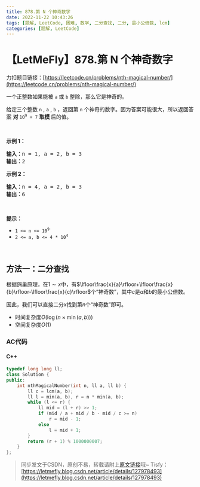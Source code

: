```yaml
---
title: 878.第 N 个神奇数字
date: 2022-11-22 10:43:26
tags: [题解, LeetCode, 困难, 数学, 二分查找, 二分, 最小公倍数, lcm]
categories: [题解, LeetCode]
---
```


# 【LetMeFly】878.第 N 个神奇数字

力扣题目链接：[https://leetcode.cn/problems/nth-magical-number/](https://leetcode.cn/problems/nth-magical-number/)

<p>一个正整数如果能被 <code>a</code> 或 <code>b</code> 整除，那么它是神奇的。</p>

<p>给定三个整数 <code>n</code> ,&nbsp;<code>a</code> , <code>b</code> ，返回第 <code>n</code> 个神奇的数字。因为答案可能很大，所以返回答案&nbsp;<strong>对&nbsp;</strong><code>10<sup>9</sup>&nbsp;+ 7</code> <strong>取模&nbsp;</strong>后的值。</p>

<p>&nbsp;</p>

<ol>
</ol>

<p><strong>示例 1：</strong></p>

<pre>
<strong>输入：</strong>n = 1, a = 2, b = 3
<strong>输出：</strong>2
</pre>

<p><strong>示例&nbsp;2：</strong></p>

<pre>
<strong>输入：</strong>n = 4, a = 2, b = 3
<strong>输出：</strong>6
</pre>

<p>&nbsp;</p>

<p><strong>提示：</strong></p>

<ul>
	<li><code>1 &lt;= n &lt;= 10<sup>9</sup></code></li>
	<li><code>2 &lt;= a, b &lt;= 4 * 10<sup>4</sup></code></li>
</ul>

<p>&nbsp;</p>


    
## 方法一：二分查找

根据鸽巢原理，在$1\sim x$中，有$\lfloor\frac{x}{a}\rfloor+\lfloor\frac{x}{b}\rfloor-\lfloor\frac{x}{c}\rfloor$个“神奇数”，其中$c$是$a$和$b$的最小公倍数。

因此，我们可以直接二分$x$找到第$n$个“神奇数”即可。

+ 时间复杂度$O(\log(n\times\min(a, b)))$
+ 空间复杂度$O(1)$

### AC代码

#### C++

```cpp
typedef long long ll;
class Solution {
public:
    int nthMagicalNumber(int n, ll a, ll b) {
        ll c = lcm(a, b);
        ll l = min(a, b), r = n * min(a, b);
        while (l <= r) {
            ll mid = (l + r) >> 1;
            if (mid / a + mid / b - mid / c >= n)
                r = mid - 1;
            else
                l = mid + 1;
        }
        return (r + 1) % 1000000007;
    }
};
```

> 同步发文于CSDN，原创不易，转载请附上[原文链接](https://blog.letmefly.xyz/2022/11/22/LeetCode%200878.%E7%AC%ACN%E4%B8%AA%E7%A5%9E%E5%A5%87%E6%95%B0%E5%AD%97/)哦~
> Tisfy：[https://letmefly.blog.csdn.net/article/details/127978493](https://letmefly.blog.csdn.net/article/details/127978493)
